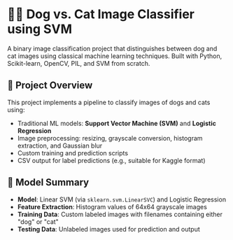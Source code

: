 # 🐶🐱 Dog vs. Cat Image Classifier using SVM

A binary image classification project that distinguishes between dog and cat images using classical machine learning techniques. Built with Python, Scikit-learn, OpenCV, PIL, and SVM from scratch.

## 📌 Project Overview

This project implements a pipeline to classify images of dogs and cats using:
- Traditional ML models: **Support Vector Machine (SVM)** and **Logistic Regression**
- Image preprocessing: resizing, grayscale conversion, histogram extraction, and Gaussian blur
- Custom training and prediction scripts
- CSV output for label predictions (e.g., suitable for Kaggle format)

## 🧠 Model Summary

- **Model**: Linear SVM (via `sklearn.svm.LinearSVC`) and Logistic Regression
- **Feature Extraction**: Histogram values of 64x64 grayscale images
- **Training Data**: Custom labeled images with filenames containing either "dog" or "cat"
- **Testing Data**: Unlabeled images used for prediction and output


